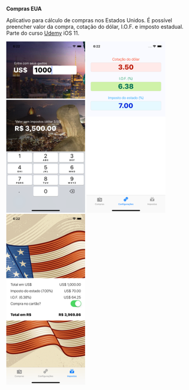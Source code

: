 **Compras EUA**

Aplicativo para cálculo de compras nos Estados Unidos. É possível preencher valor da compra, cotação do dólar, I.O.F. e imposto estadual.
Parte do curso <a href="https://www.udemy.com/curso-completo-de-desenvolvimento-ios11swift4/">Udemy</a> iOS 11.

<img src="/ComprasUSA/screenshot/01.png" width="210"> <img src="/ComprasUSA/screenshot/02.png" width="210"> <img src="/ComprasUSA/screenshot/03.png" width="210">
